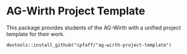 # AG-Wirth Project Template

This package provides students of the AG-Wirth with a unified project template
for their work.

```
devtools::install_github("cpfaff/"ag-wirth-project-template")
```
